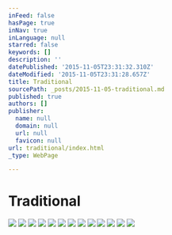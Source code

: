 ```yaml
---
inFeed: false
hasPage: true
inNav: true
inLanguage: null
starred: false
keywords: []
description: ''
datePublished: '2015-11-05T23:31:32.310Z'
dateModified: '2015-11-05T23:31:28.657Z'
title: Traditional
sourcePath: _posts/2015-11-05-traditional.md
published: true
authors: []
publisher:
  name: null
  domain: null
  url: null
  favicon: null
url: traditional/index.html
_type: WebPage

---
```

# Traditional
![](https://the-grid-user-content.s3-us-west-2.amazonaws.com/6096e23c-6f65-478c-a88e-c44b8ca64a9c.png)
![](https://the-grid-user-content.s3-us-west-2.amazonaws.com/509cfe28-c5fc-4329-9f35-8c5ed814a0fe.png)
![](https://the-grid-user-content.s3-us-west-2.amazonaws.com/4e1e17ce-01d2-4ce4-91d4-b56b654c82cf.png)
![](https://the-grid-user-content.s3-us-west-2.amazonaws.com/8e70f183-9ffd-4cf1-8892-f50e2bea51ca.png)
![](https://the-grid-user-content.s3-us-west-2.amazonaws.com/9cd6717b-3ddd-4e22-92e3-0ae7c1f064d8.png)
![](https://the-grid-user-content.s3-us-west-2.amazonaws.com/2fcf6a89-a725-4fdf-bf21-db74666d9534.png)
![](https://the-grid-user-content.s3-us-west-2.amazonaws.com/d410c7e2-5182-4b99-b25c-69a73bb28ffd.png)
![](https://the-grid-user-content.s3-us-west-2.amazonaws.com/2236613f-bacb-4387-81bd-8d49fb40d8c4.png)
![](https://the-grid-user-content.s3-us-west-2.amazonaws.com/f90fd5f7-e6e1-4919-ba2b-4c1d462e571e.png)
![](https://the-grid-user-content.s3-us-west-2.amazonaws.com/f6aa18f3-95e1-4bbf-9da1-04cf55e7ece6.png)
![](https://the-grid-user-content.s3-us-west-2.amazonaws.com/ac0a91c9-9565-4f31-aa92-8c683d7b7f65.png)
![](https://the-grid-user-content.s3-us-west-2.amazonaws.com/0db9c3d9-0c6e-4e37-8f92-7f0c8b6a23a4.png)
![](https://the-grid-user-content.s3-us-west-2.amazonaws.com/a534264e-21f1-4ff6-9ec5-eb3648ae5396.png)